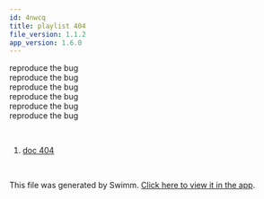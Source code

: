 ```yaml
---
id: 4nwcq
title: playlist 404
file_version: 1.1.2
app_version: 1.6.0
---
```


<!-- Intro - Do not remove this comment -->
reproduce the bug<br/>
reproduce the bug<br/>
reproduce the bug<br/>
reproduce the bug<br/>
reproduce the bug<br/>
reproduce the bug

<br/>

<!-- Steps - Do not remove this comment -->
1. [doc 404](doc-404.idi5i.sw.md)


<br/>

This file was generated by Swimm. [Click here to view it in the app](http://localhost:5002/repos/Z2l0aHViJTNBJTNBTm9hUmVwbyUzQSUzQU5vYW96ZXI=/playlists/4nwcq).
